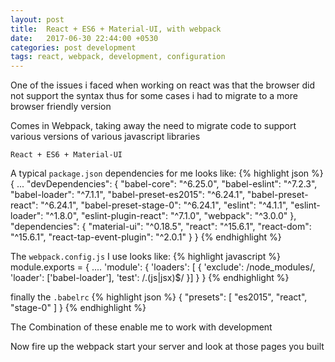 ```yaml
---
layout: post
title:  React + ES6 + Material-UI, with webpack
date:   2017-06-30 22:44:00 +0530
categories: post development
tags: react, webpack, development, configuration
---
```


One of the issues i faced when working on react was that the browser did not support the syntax
thus for some cases i had to migrate to a more browser friendly version

Comes in Webpack, taking away the need to migrate code to support various versions of various javascript libraries

`React + ES6 + Material-UI`

A typical `package.json` dependencies for me looks like:
{% highlight json %}
{
    ...
    "devDependencies": {
        "babel-core": "^6.25.0",
        "babel-eslint": "^7.2.3",
        "babel-loader": "^7.1.1",
        "babel-preset-es2015": "^6.24.1",
        "babel-preset-react": "^6.24.1",
        "babel-preset-stage-0": "^6.24.1",
        "eslint": "^4.1.1",
        "eslint-loader": "^1.8.0",
        "eslint-plugin-react": "^7.1.0",
        "webpack": "^3.0.0"
    },
    "dependencies": {
        "material-ui": "^0.18.5",
        "react": "^15.6.1",
        "react-dom": "^15.6.1",
        "react-tap-event-plugin": "^2.0.1"
    }
}
{% endhighlight %}


The `webpack.config.js` I use looks like:
{% highlight javascript %}
module.exports = {
    ....
    'module': {
        'loaders': [
        {
            'exclude': /node_modules/,
            'loader': ['babel-loader'],
            'test': /\.(js|jsx)$/
        }]
    }
}
{% endhighlight %}


finally the `.babelrc`
{% highlight json %}
{
    "presets": [
        "es2015", "react", "stage-0"
    ]
}
{% endhighlight %}


The Combination of these enable me to work with development

Now fire up the webpack start your server and look at those pages you built
